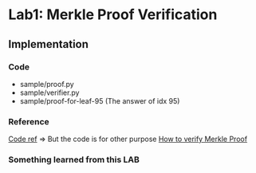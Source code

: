 # Lab1: Merkle Proof Verification

## Implementation

### Code
- sample/proof.py
- sample/verifier.py
- sample/proof-for-leaf-95 (The answer of idx 95)

### Reference
[Code ref](https://gist.github.com/TanjinAlam/b2bc9267f4c4d9ad6841343f0f184163) => But the code is for other purpose
[How to verify Merkle Proof](https://blog.csdn.net/mutourend/article/details/121325723)

### Something learned from this LAB

